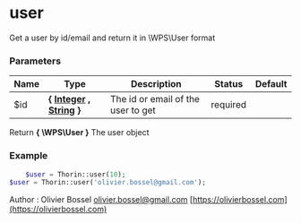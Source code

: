 # user

Get a user by id/email and return it in \WPS\User format



### Parameters
Name  |  Type  |  Description  |  Status  |  Default
------------  |  ------------  |  ------------  |  ------------  |  ------------
$id  |  **{ [Integer](http://php.net/manual/en/language.types.integer.php) , [String](http://php.net/manual/en/language.types.string.php) }**  |  The id or email of the user to get  |  required  |

Return **{ \WPS\User }** The user object

### Example
```php
	$user = Thorin::user(10);
$user = Thorin::user('olivier.bossel@gmail.com');
```
Author : Olivier Bossel [olivier.bossel@gmail.com](mailto:olivier.bossel@gmail.com) [https://olivierbossel.com](https://olivierbossel.com)